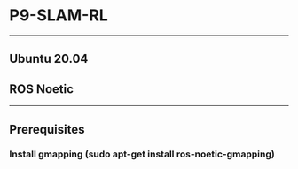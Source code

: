 # P9-SLAM-RL
-----------------
## Ubuntu 20.04
## ROS Noetic
----------------
## Prerequisites
### Install gmapping (sudo apt-get install ros-noetic-gmapping)
